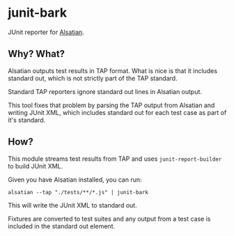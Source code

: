 # junit-bark

JUnit reporter for [Alsatian](https://github.com/alsatian-test/alsatian).

## Why? What?

Alsatian outputs test results in TAP format. What is nice is that it includes standard out, which is not strictly part of the TAP standard.

Standard TAP reporters ignore standard out lines in Alsatian output.

This tool fixes that problem by parsing the TAP output from Alsatian and writing JUnit XML, which includes standard out for each test case as part of it's standard.

## How?

This module streams test results from TAP and uses `junit-report-builder` to build JUnit XML.

Given you have Alsatian installed, you can run:

```shell
alsatian --tap "./tests/**/*.js" | junit-bark
```

This will write the JUnit XML to standard out.

Fixtures are converted to test suites and any output from a test case is included in the standard out element.
